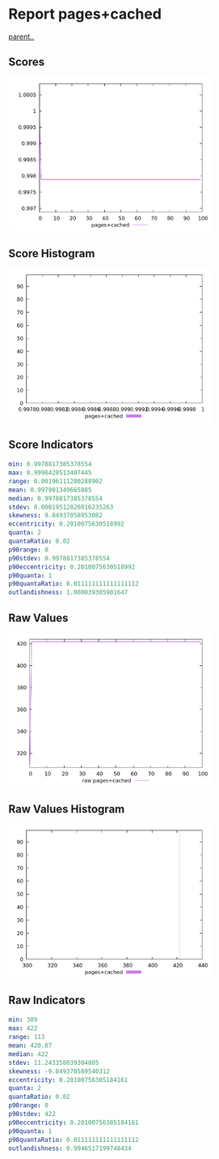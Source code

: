 # Report pages+cached

[parent..](./..)  


## Scores

![score](./score.png)  

## Score Histogram

![hist](./hist.png)  

## Score Indicators

```yaml
min: 0.9978817385378554
max: 0.9998428513407445
range: 0.00196111280288902
mean: 0.997901349665885
median: 0.9978817385378554
stdev: 0.00019512826016235263
skewness: 9.84937058953082
eccentricity: 0.2010075630518992
quanta: 2
quantaRatio: 0.02
p90range: 0
p90stdev: 0.9978817385378554
p90eccentricity: 0.2010075630518992
p90quanta: 1
p90quantaRatio: 0.011111111111111112
outlandishness: 1.000039305901647

```

## Raw Values

![raw](./raw.png)  

## Raw Values Histogram

![raw hist](./raw_hist.png)  

## Raw Indicators

```yaml
min: 309
max: 422
range: 113
mean: 420.87
median: 422
stdev: 11.243358039304805
skewness: -9.849370589540312
eccentricity: 0.20100756305184161
quanta: 2
quantaRatio: 0.02
p90range: 0
p90stdev: 422
p90eccentricity: 0.20100756305184161
p90quanta: 1
p90quantaRatio: 0.011111111111111112
outlandishness: 0.9946517199748434

```

<style>
  img {
    max-width: 80%;
  }
</style>
      
